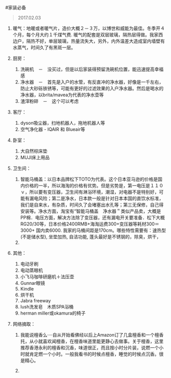 #家装必备
> 2017.02.03

1. 暖气：地暖或者暖气片，造价大概２－３万，以博世和威能为最佳。冬季开４个月，每个月大约１千煤气费. 暖气的配套是双层玻璃，隔热层得做。我家西边户，隔热不好，单层玻璃，热量流失大，另外，内外温差大造成室内墙壁有水蒸气，时间久了有黑斑一层。


2. 厨房：

   1. 洗碗机　－　没买过，但是以后家装得预留洗碗机位置，能迅速提高幸福感
   2. 净水器　－　首先是入户的水管，有反直冲的净水器，好像是一千左右，防止大砂砾铁锈等，可能有更好的过滤效果的入户净水器。然后是喝水的净水器，以brita/mavea为代表的净水壶等
   3. 渣滓粉碎　－　这个可以考虑

3. 客厅：

   1. dyson吸尘器，扫地机器人，拖地机器人等
   2. 空气净化器 - IQAIR 和 Blueair等

4. 卧室：

   1. 大自然棕床垫
   2. MUJI床上用品

5. 卫生间：

   1. 智能马桶盖：以日本品牌松下TOTO为代表。这个日本亚马逊的价格是国内价格的一半，所以海淘的价格有优势。但是劣势是，第一电压是１１０ｖ，所以要有变压器，卫生间有淋浴环境，潮湿，对电器不是特别好，可能有漏电风险；第二是净水，日本款一般是针对日本本国的直饮水标准，我们是自来水，有杂质，时间久了会堵塞出水孔等；第三无保修，自己得安装等。净水方面，淘宝有“智能马桶盖　净水器＂类似产品卖，大概是PP棉．电压方面，解决方法除了变压器，还有漏电开关要准备．松下大概RG20/30等，日本价格2400RMB+海淘运费300+变压器等耗材300＝3000+ 国内卖6000. 我家的马桶间距是170cm。哪些特性需要有：速热型(不是储水型), 坐垫加热, 自洁功能, 蓬头最好是不锈钢的，除臭，烘干，
   2. ​

6. 其他：

   1. 电动牙刷
   2. 电动蒸眼机
   3. 小飞马咖啡研磨机＋法压壶
   4. Gunnar眼镜
   5. Kindle
   6. 烘干机
   7. Jabra freeway
   8. lush洗发皂　木质SPA浴桶
   9. herman miller或okamura的椅子

7. 网络摘取：

   1. 我能说檀香么····自从开始看佛经以后上Amazon订了几盒檀香和一个檀香托，从小就喜欢闻檀香，在檀香味道里能更静心去做事。关于檀香，这里推荐香港永利的檀香和沉香，味道很正，而且按小时分片装，说燃一个小时就肯定燃一个小时。一般我看书的时候点檀香，睡觉的时候点沉香。很是精心。

   2. ​

      ​
